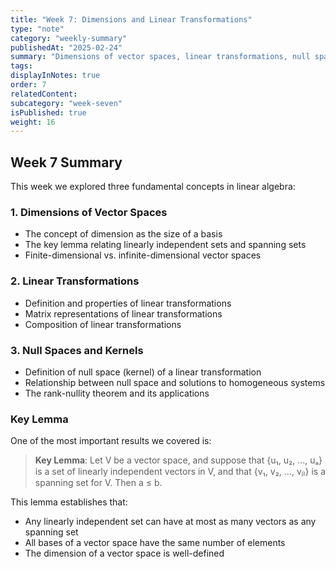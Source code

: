 ```yaml
---
title: "Week 7: Dimensions and Linear Transformations"
type: "note"
category: "weekly-summary"
publishedAt: "2025-02-24"
summary: "Dimensions of vector spaces, linear transformations, null spaces"
tags: 
displayInNotes: true
order: 7
relatedContent:
subcategory: "week-seven"
isPublished: true
weight: 16
---
```

## Week 7 Summary

This week we explored three fundamental concepts in linear algebra:

### 1. Dimensions of Vector Spaces

- The concept of dimension as the size of a basis
- The key lemma relating linearly independent sets and spanning sets
- Finite-dimensional vs. infinite-dimensional vector spaces

### 2. Linear Transformations

- Definition and properties of linear transformations
- Matrix representations of linear transformations
- Composition of linear transformations

### 3. Null Spaces and Kernels

- Definition of null space (kernel) of a linear transformation
- Relationship between null space and solutions to homogeneous systems
- The rank-nullity theorem and its applications

### Key Lemma

One of the most important results we covered is:

> **Key Lemma**: Let V be a vector space, and suppose that {u₁, u₂, ..., uₐ} is a set of linearly independent vectors in V, and that {v₁, v₂, ..., vᵦ} is a spanning set for V. Then a ≤ b.

This lemma establishes that:
- Any linearly independent set can have at most as many vectors as any spanning set
- All bases of a vector space have the same number of elements
- The dimension of a vector space is well-defined